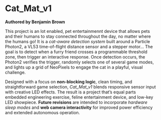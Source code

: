 
# Cat_Mat_v1  
**Authored by Benjamin Brown**  

This project is an Iot enabled, pet entertainmennt device that allows pets and their humans to stay connected throughout the day, no matter where the humans go! 
It is a *cat-aware detection system* built around a Particle Photon2, a VL53 time-of-flight distance sensor and a stepper motor...
The goal is to detect when a furry friend crosses a programmable threshold zone, then trigger an interactive response. 
Once detection occurs, the Photon2 verifies the trigger, randomly selects one of several game modes, and lights up a grid of NeoPixels to engage the cat in a playful, visual challenge.  

Designed with a focus on **non-blocking logic**, clean timing, and straightforward game selection, *Cat_Mat_v1* blends responsive sensor input with creative LED effects. 
The result is a project that’s equal parts embedded engineering exercise, feline entertainment device, and low-key LED showpiece. **Future revisions** are intended to incorporate *hardware sleep modes* and **web camera interactivity** for improved power efficiency and extended autonomous operation.  
